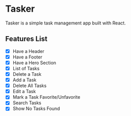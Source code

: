 # Tasker

Tasker is a simple task management app built with React.

## Features List

- [x] Have a Header
- [x] Have a Footer
- [x] Have a Hero Section
- [x] List of Tasks
- [x] Delete a Task
- [x] Add a Task
- [x] Delete All Tasks
- [x] Edit a Task
- [x] Mark a Task Favorite/Unfavorite
- [x] Search Tasks
- [x] Show No Tasks Found

